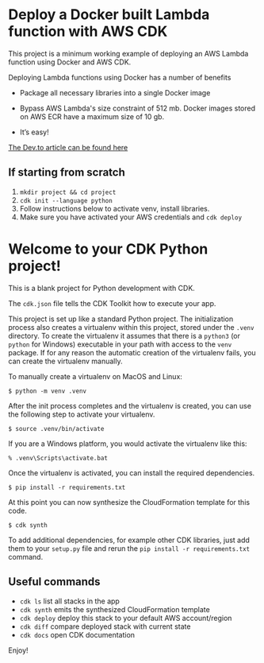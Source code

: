 # Deploy a Docker built Lambda function with AWS CDK

This project is a minimum working example of deploying an AWS Lambda function using Docker and AWS CDK.

Deploying Lambda functions using Docker has a number of benefits
- Package all necessary libraries into a single Docker image
- Bypass AWS Lambda's size constraint of 512 mb. Docker images stored on AWS ECR have a maximum size of 10 gb.

- It’s easy!


[The Dev.to article can be found here](https://dev.to/wesleycheek/deploy-a-docker-built-lambda-function-with-aws-cdk-fio)

## If starting from scratch

1) `mkdir project && cd project`
2) `cdk init --language python`
3) Follow instructions below to activate venv, install libraries.
4) Make sure you have activated your AWS credentials and `cdk deploy`

# Welcome to your CDK Python project!

This is a blank project for Python development with CDK.

The `cdk.json` file tells the CDK Toolkit how to execute your app.

This project is set up like a standard Python project.  The initialization
process also creates a virtualenv within this project, stored under the `.venv`
directory.  To create the virtualenv it assumes that there is a `python3`
(or `python` for Windows) executable in your path with access to the `venv`
package. If for any reason the automatic creation of the virtualenv fails,
you can create the virtualenv manually.

To manually create a virtualenv on MacOS and Linux:

```
$ python -m venv .venv
```

After the init process completes and the virtualenv is created, you can use the following
step to activate your virtualenv.

```
$ source .venv/bin/activate
```

If you are a Windows platform, you would activate the virtualenv like this:

```
% .venv\Scripts\activate.bat
```

Once the virtualenv is activated, you can install the required dependencies.

```
$ pip install -r requirements.txt
```

At this point you can now synthesize the CloudFormation template for this code.

```
$ cdk synth
```

To add additional dependencies, for example other CDK libraries, just add
them to your `setup.py` file and rerun the `pip install -r requirements.txt`
command.

## Useful commands

 * `cdk ls`          list all stacks in the app
 * `cdk synth`       emits the synthesized CloudFormation template
 * `cdk deploy`      deploy this stack to your default AWS account/region
 * `cdk diff`        compare deployed stack with current state
 * `cdk docs`        open CDK documentation

Enjoy!
